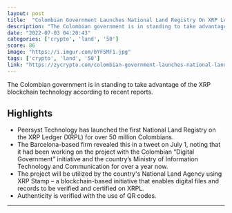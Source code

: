 ```yaml
---
layout: post
title:  "Colombian Government Launches National Land Registry On XRP Ledger For Over 50 Million People"
description: "The Colombian government is in standing to take advantage of the XRP blockchain technology according to recent reports."
date: "2022-07-03 04:20:43"
categories: ['crypto', 'land', '50']
score: 86
image: "https://i.imgur.com/bYF5MF1.jpg"
tags: ['crypto', 'land', '50']
link: "https://zycrypto.com/colombian-government-launches-national-land-registry-on-xrp-ledger-for-over-50-million-people/"
---
```


The Colombian government is in standing to take advantage of the XRP blockchain technology according to recent reports.

## Highlights

- Peersyst Technology has launched the first National Land Registry on the XRP Ledger (XRPL) for over 50 million Colombians.
- The Barcelona-based firm revealed this in a tweet on July 1, noting that it had been working on the project with the Colombian “Digital Government” initiative and the country’s Ministry of Information Technology and Communication for over a year now.
- The project will be utilized by the country's National Land Agency using XRP Stamp – a blockchain-based initiative that enables digital files and records to be verified and certified on XRPL.
- Authenticity is verified with the use of QR codes.

---
